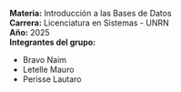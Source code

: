 
**Materia:** Introducción a las Bases de Datos  
**Carrera:** Licenciatura en Sistemas - UNRN  
**Año:** 2025  
**Integrantes del grupo:**  
- Bravo Naim
- Letelle Mauro
- Perisse Lautaro  